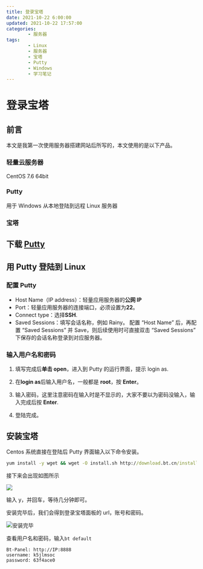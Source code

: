 ```yaml
---
title: 登录宝塔
date: 2021-10-22 6:00:00
updated: 2021-10-22 17:57:00
categories:
        - 服务器
tags:
        - Linux
        - 服务器
        - 宝塔
        - Putty
        - Windows
        - 学习笔记
---
```


# 登录宝塔

## 前言

本文是我第一次使用服务器搭建网站后所写的，本文使用的是以下产品。

### 轻量云服务器

CentOS 7.6 64bit

### Putty

用于 Windows 从本地登陆到远程 Linux 服务器

### 宝塔

## 下载 [Putty](https://www.chiark.greenend.org.uk/~sgtatham/putty/latest.html)

## 用 Putty 登陆到 Linux

### 配置 Putty

- Host Name（IP address）：轻量应用服务器的**公网 IP**
- Port：轻量应用服务器的连接端口，必须设置为**22**。
- Connect type：选择**SSH**.
- Saved Sessions：填写会话名称，例如 Rainy。
  配置 “Host Name” 后，再配置 “Saved Sessions” 并 Save，则后续使用时可直接双击 “Saved Sessions” 下保存的会话名称登录到对应服务器。

### 输入用户名和密码

1. 填写完成后**单击 open**，进入到 Putty 的运行界面，提示 login as.

2. 在**login as**后输入用户名，一般都是 **root**，按 **Enter**。
3. 输入密码，这里注意密码在输入时是不显示的，大家不要以为密码没输入，输入完成后按 **Enter**.
4. 登陆完成。

## 安装宝塔

Centos 系统直接在登陆后 Putty 界面输入以下命令安装。

```cmd
yum install -y wget && wget -O install.sh http://download.bt.cn/install/install.sh && sh install.sh
```

接下来会出现如图所示

![](https://pic4.zhimg.com/v2-0c501b9300235e3f002e2fd07ed9dd57_b.png)

输入 y，并回车，等待几分钟即可。

安装完毕后，我们会得到登录宝塔面板的 url，账号和密码。

![安装完毕](%E6%9C%8D%E5%8A%A1%E5%99%A8%E7%99%BB%E9%99%86%E5%AE%9D%E5%A1%94.assets/%E5%AE%89%E8%A3%85%E5%AE%8C%E6%AF%95.png)

查看用户名和密码，输入`bt default`

```text
Bt-Panel: http://IP:8888
username: k5jlmsoc
password: 63f4ace0
```
